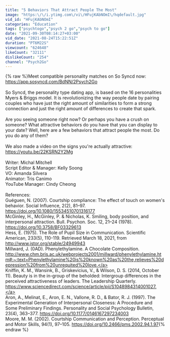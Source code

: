 ```yaml
---
title: "5 Behaviors That Attract People The Most"
image: "https:\/\/i.ytimg.com\/vi\/HFujKAbNOmI\/hqdefault.jpg"
vid_id: "HFujKAbNOmI"
categories: "Education"
tags: ["psychtogo","psych 2 go","psych to go"]
date: "2021-09-30T08:14:27+03:00"
vid_date: "2021-08-24T15:22:51Z"
duration: "PT6M22S"
viewcount: "624648"
likeCount: "32111"
dislikeCount: "254"
channel: "Psych2Go"
---
```

{% raw %}Meet compatible personality matches on So Syncd now:  <a rel="nofollow" target="blank" href="https://app.sosyncd.com/BdNN/2Psych2Go">https://app.sosyncd.com/BdNN/2Psych2Go</a><br /><br />So Syncd, the personality type dating app, is based on the 16 personalities Myers &amp; Briggs model. It is revolutionizing the way people date by pairing couples who have just the right amount of similarities to form a strong connection and just the right amount of differences to create that spark.<br /><br />Are you seeing someone right now? Or perhaps you have a crush on someone? What attractive behaviors do you have that you can display to your date? Well, here are a few behaviors that attract people the most. Do you do any of them?<br /><br />We also made a video on the signs you're actually attractive: <a rel="nofollow" target="blank" href="https://youtu.be/22KSRN2Y2Mg">https://youtu.be/22KSRN2Y2Mg</a><br /><br />Writer: Michal Mitchell <br />Script Editor &amp; Manager: Kelly Soong <br />VO:  Amanda Silvera <br />Animator: Tris Canimo<br />YouTube Manager: Cindy Cheong     <br /><br />References:<br />Guéguen, N. (2007). Courtship compliance: The effect of touch on women's behavior. Social Influence, 2(2), 81–97. <a rel="nofollow" target="blank" href="https://doi.org/10.1080/15534510701316177">https://doi.org/10.1080/15534510701316177</a><br />McGinley, H., McGinley, P. &amp; Nicholas, K. Smiling, body position, and interpersonal attraction. Bull. Psychon. Soc. 12, 21–24 (1978). <a rel="nofollow" target="blank" href="https://doi.org/10.3758/BF03329613">https://doi.org/10.3758/BF03329613</a><br />Hess, E. (1975). The Role of Pupil Size in Communication. Scientific American, 233(5), 110-119. Retrieved March 18, 2021, from <a rel="nofollow" target="blank" href="http://www.jstor.org/stable/24949943">http://www.jstor.org/stable/24949943</a><br />Millward, J. (0AD). Phenylethylamine. A Chocolate Composition. <a rel="nofollow" target="blank" href="http://www.chm.bris.ac.uk/webprojects2001/millward/phenylethylamine.htm#:~:text=Phenylethylamine%20is%20known%20as%20the,relieves%20depression%20from%20unrequited%20love.">http://www.chm.bris.ac.uk/webprojects2001/millward/phenylethylamine.htm#:~:text=Phenylethylamine%20is%20known%20as%20the,relieves%20depression%20from%20unrequited%20love.</a><br />Kniffin, K. M., Wansink, B., Griskevicius, V., &amp; Wilson, D. S. (2014, October 11). Beauty is in the in-group of the beholded: Intergroup differences in the perceived attractiveness of leaders. The Leadership Quarterly. <a rel="nofollow" target="blank" href="https://www.sciencedirect.com/science/article/pii/S1048984314001027.">https://www.sciencedirect.com/science/article/pii/S1048984314001027.</a> <br />Aron, A., Melinat, E., Aron, E. N., Vallone, R. D., &amp; Bator, R. J. (1997). The Experimental Generation of Interpersonal Closeness: A Procedure and Some Preliminary Findings. Personality and Social Psychology Bulletin, 23(4), 363–377. <a rel="nofollow" target="blank" href="https://doi.org/10.1177/0146167297234003">https://doi.org/10.1177/0146167297234003</a><br />Moore, M. M. (2002). Courtship Communication and Perception. Perceptual and Motor Skills, 94(1), 97–105. <a rel="nofollow" target="blank" href="https://doi.org/10.2466/pms.2002.94.1.97">https://doi.org/10.2466/pms.2002.94.1.97</a>{% endraw %}
